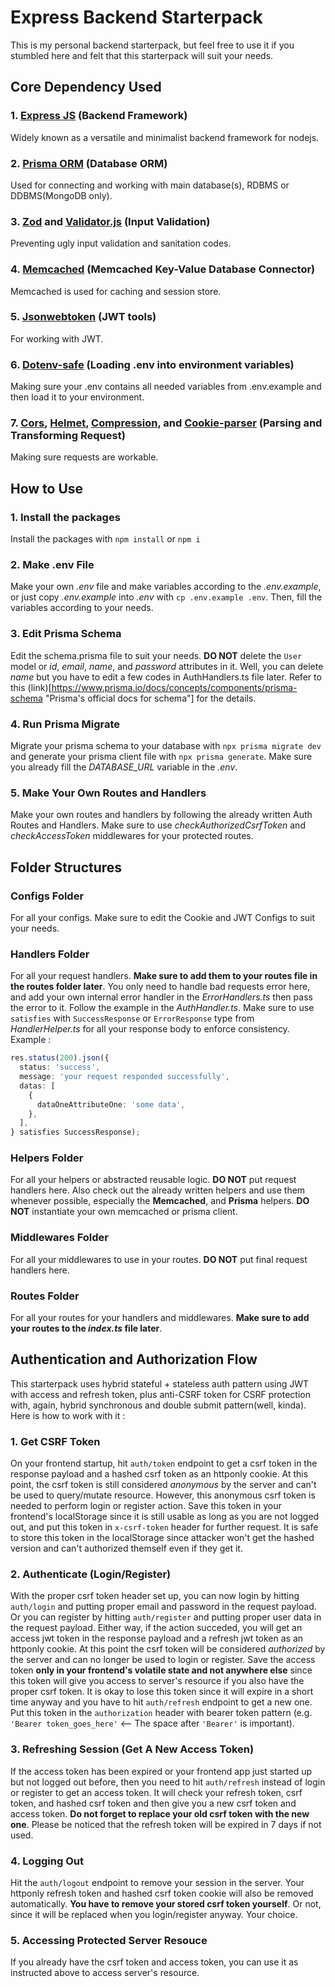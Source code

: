 # Express Backend Starterpack

This is my personal backend starterpack, but feel free to use it if you stumbled here and felt that this starterpack will suit your needs.

## Core Dependency Used

### 1. [Express JS][1] (Backend Framework)

Widely known as a versatile and minimalist backend framework for nodejs.

### 2. [Prisma ORM][2] (Database ORM)

Used for connecting and working with main database(s), RDBMS or DDBMS(MongoDB only).

### 3. [Zod][3] and [Validator.js][4] (Input Validation)

Preventing ugly input validation and sanitation codes.

### 4. [Memcached][5] (Memcached Key-Value Database Connector)

Memcached is used for caching and session store.

### 5. [Jsonwebtoken][6] (JWT tools)

For working with JWT.

### 6. [Dotenv-safe][7] (Loading .env into environment variables)

Making sure your .env contains all needed variables from .env.example and then load it to your environment.

### 7. [Cors][8], [Helmet][9], [Compression][10], and [Cookie-parser][11] (Parsing and Transforming Request)

Making sure requests are workable.

[1]: (https://expressjs.com/)
[2]: (https://www.prisma.io/)
[3]: (https://zod.dev/)
[4]: (https://github.com/validatorjs/validator.js#readme)
[5]: (https://github.com/3rd-Eden/memcached#readme)
[6]: (https://github.com/auth0/node-jsonwebtoken#readme)
[7]: (https://github.com/rolodato/dotenv-safe#readme)
[8]: (https://github.com/expressjs/cors#readme)
[9]: (https://helmetjs.github.io/)
[10]: (https://github.com/expressjs/compression#readme)
[11]: (https://github.com/expressjs/cookie-parser#readme)

## How to Use

### 1. Install the packages

Install the packages with `npm install` or `npm i`

### 2. Make .env File

Make your own _.env_ file and make variables according to the _.env.example_, or just copy _.env.example_ into _.env_ with `cp .env.example .env`. Then, fill the variables according to your needs.

### 3. Edit Prisma Schema

Edit the schema.prisma file to suit your needs. **DO NOT** delete the `User` model or _id_, _email_, _name_, and _password_ attributes in it. Well, you can delete _name_ but you have to edit a few codes in AuthHandlers.ts file later. Refer to this (link)[https://www.prisma.io/docs/concepts/components/prisma-schema "Prisma's official docs for schema"] for the details.

### 4. Run Prisma Migrate

Migrate your prisma schema to your database with `npx prisma migrate dev` and generate your prisma client file with `npx prisma generate`. Make sure you already fill the _DATABASE_URL_ variable in the _.env_.

### 5. Make Your Own Routes and Handlers

Make your own routes and handlers by following the already written Auth Routes and Handlers. Make sure to use _checkAuthorizedCsrfToken_ and _checkAccessToken_ middlewares for your protected routes.

## Folder Structures

### Configs Folder

For all your configs. Make sure to edit the Cookie and JWT Configs to suit your needs.

### Handlers Folder

For all your request handlers. **Make sure to add them to your routes file in the routes folder later**. You only need to handle bad requests error here, and add your own internal error handler in the _ErrorHandlers.ts_ then pass the error to it. Follow the example in the _AuthHandler.ts_. Make sure to use `satisfies` with `SuccessResponse` or `ErrorResponse` type from _HandlerHelper.ts_ for all your response body to enforce consistency. Example :

```typescript
res.status(200).json({
  status: 'success',
  message: 'your request responded successfully',
  datas: [
    {
      dataOneAttributeOne: 'some data',
    },
  ],
} satisfies SuccessResponse);
```

### Helpers Folder

For all your helpers or abstracted reusable logic. **DO NOT** put request handlers here. Also check out the already written helpers and use them whenever possible, especially the **Memcached**, and **Prisma** helpers. **DO NOT** instantiate your own memcached or prisma client.

### Middlewares Folder

For all your middlewares to use in your routes. **DO NOT** put final request handlers here.

### Routes Folder

For all your routes for your handlers and middlewares. **Make sure to add your routes to the _index.ts_ file later**.

## Authentication and Authorization Flow

This starterpack uses hybrid stateful + stateless auth pattern using JWT with access and refresh token, plus anti-CSRF token for CSRF protection with, again, hybrid synchronous and double submit pattern(well, kinda). Here is how to work with it :

### 1. Get CSRF Token

On your frontend startup, hit `auth/token` endpoint to get a csrf token in the response payload and a hashed csrf token as an httponly cookie. At this point, the csrf token is still considered _anonymous_ by the server and can't be used to query/mutate resource. However, this anonymous csrf token is needed to perform login or register action. Save this token in your frontend's localStorage since it is still usable as long as you are not logged out, and put this token in `x-csrf-token` header for further request. It is safe to store this token in the localStorage since attacker won't get the hashed version and can't authorized themself even if they get it.

### 2. Authenticate (Login/Register)

With the proper csrf token header set up, you can now login by hitting `auth/login` and putting proper email and password in the request payload. Or you can register by hitting `auth/register` and putting proper user data in the request payload. Either way, if the action succeded, you will get an access jwt token in the response payload and a refresh jwt token as an httponly cookie. At this point the csrf token will be considered _authorized_ by the server and can no longer be used to login or register. Save the access token **only in your frontend's volatile state and not anywhere else** since this token will give you access to server's resource if you also have the proper csrf token. It is okay to lose this token since it will expire in a short time anyway and you have to hit `auth/refresh` endpoint to get a new one. Put this token in the `authorization` header with bearer token pattern (e.g. `'Bearer token_goes_here'` <-- The space after `'Bearer'` is important).

### 3. Refreshing Session (Get A New Access Token)

If the access token has been expired or your frontend app just started up but not logged out before, then you need to hit `auth/refresh` instead of login or register to get an access token. It will check your refresh token, csrf token, and hashed csrf token and then give you a new csrf token and access token. **Do not forget to replace your old csrf token with the new one**. Please be noticed that the refresh token will be expired in 7 days if not used.

### 4. Logging Out

Hit the `auth/logout` endpoint to remove your session in the server. Your httponly refresh token and hashed csrf token cookie will also be removed automatically. **You have to remove your stored csrf token yourself**. Or not, since it will be replaced when you login/register anyway. Your choice.

### 5. Accessing Protected Server Resouce

If you already have the csrf token and access token, you can use it as instructed above to access server's resource.

